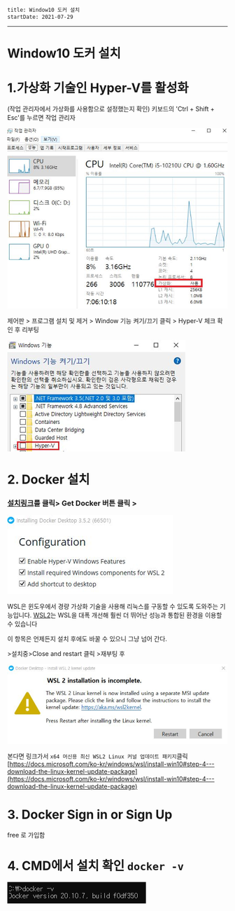 ```
title: Window10 도커 설치
startDate: 2021-07-29
```
---

# Window10 도커 설치

# 1.가상화 기술인 Hyper-V를 활성화

(작업 관리자에서 가상화를 사용함으로 설정했는지 확인)
키보드의 'Ctrl + Shift + Esc'를 누르면 작업 관리자

![image.png](/content/posts/img/docker1.JPG)

제어판 > 프로그램 설치 및 제거 > Window 기능 켜기/끄기 클릭 > Hyper-V 체크 확인 후 리부팅

![image.png](/content/posts/img/docker2.JPG)

# 2\. Docker 설치

### [설치링크](https://hub.docker.com/editions/community/docker-ce-desktop-windows/)를 클릭> Get Docker 버튼 클릭 >

![image.png](/content/posts/img/docker3.JPG)

WSL은 윈도우에서 경량 가상화 기술을 사용해 리눅스를 구동할 수 있도록 도와주는 기능입니다. [WSL2](https://www.44bits.io/ko/post/wsl2-install-and-basic-usage)는 WSL을 대폭 개선해 훨씬 더 뛰어난 성능과 통합된 환경을 이용할 수 있습니다

이 항목은 언제든지 설치 후에도 바꿀 수 있으니 그냥 넘어 간다.

\>설치중\>Close and restart 클릭 \>재부팅 후

![image.png](/content/posts/img/docker4.JPG)

본다면 링크가서 `x64 머신용 최신 WSL2 Linux 커널 업데이트 패키지`클릭
[https://docs.microsoft.com/ko-kr/windows/wsl/install-win10#step-4---download-the-linux-kernel-update-package](https://docs.microsoft.com/ko-kr/windows/wsl/install-win10#step-4---download-the-linux-kernel-update-package)

# 3\. Docker Sign in or Sign Up

free 로 가입함

# 4\. CMD에서 설치 확인 `docker -v`

![image.png](/content/posts/img/docker5.JPG)